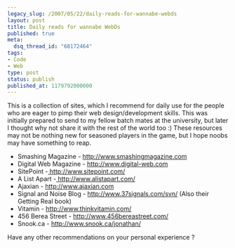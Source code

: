 ```yaml
---
legacy_slug: /2007/05/22/daily-reads-for-wannabe-webds
layout: post
title: Daily reads for wannabe WebDs
published: true
meta:
  dsq_thread_id: "68172464"
tags:
- Code
- Web
type: post
status: publish
published_at: 1179792000000
---
```

This is a collection of sites, which I recommend for daily use for the people who are eager to pimp their web design/development skills. This was initially prepared to send to my fellow batch mates at the university, but later I thought why not share it with the rest of the world too :) These resources may not be nothing new for seasoned players in the game, but I hope noobs may have something to reap.
<ul>
	<li>Smashing Magazine - <a href="http://www.smashingmagazine.com">http://www.smashingmagazine.com</a></li>
	<li>Digital Web Magazine - <a href="http://www.digital-web.com">http://www.digital-web.com</a></li>
	<li>SitePoint -<a href="http://www.sitepoint.com/">  http://www.sitepoint.com/</a></li>
	<li>A List Apart -<a href="http://www.alistapart.com/"> http://www.alistapart.com/</a></li>
	<li>Ajaxian - <a href="http://www.ajaxian.com">http://www.ajaxian.com</a></li>
	<li>Signal and Noise Blog - <a href="http://www.37signals.com/svn/">http://www.37signals.com/svn/</a> (Also their Getting Real book)</li>
	<li>Vitamin - <a href="http://www.thinkvitamin.com/">http://www.thinkvitamin.com/</a></li>
	<li>456 Berea Street - <a href="http://www.456bereastreet.com/">http://www.456bereastreet.com/</a></li>
	<li>Snook.ca - <a href="http://www.snook.ca/jonathan/">http://www.snook.ca/jonathan/</a></li>
</ul>
Have any other recommendations on your personal experience ?
